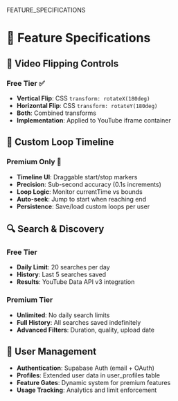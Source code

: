 FEATURE_SPECIFICATIONS

# 🎯 Feature Specifications

## 🔄 Video Flipping Controls
### Free Tier ✅
- **Vertical Flip**: CSS `transform: rotateX(180deg)`
- **Horizontal Flip**: CSS `transform: rotateY(180deg)`
- **Both**: Combined transforms
- **Implementation**: Applied to YouTube iframe container

## 🔁 Custom Loop Timeline
### Premium Only 💎
- **Timeline UI**: Draggable start/stop markers
- **Precision**: Sub-second accuracy (0.1s increments)
- **Loop Logic**: Monitor currentTime vs bounds
- **Auto-seek**: Jump to start when reaching end
- **Persistence**: Save/load custom loops per user

## 🔍 Search & Discovery
### Free Tier
- **Daily Limit**: 20 searches per day
- **History**: Last 5 searches saved
- **Results**: YouTube Data API v3 integration

### Premium Tier
- **Unlimited**: No daily search limits
- **Full History**: All searches saved indefinitely
- **Advanced Filters**: Duration, quality, upload date

## 🔐 User Management
- **Authentication**: Supabase Auth (email + OAuth)
- **Profiles**: Extended user data in user_profiles table
- **Feature Gates**: Dynamic system for premium features
- **Usage Tracking**: Analytics and limit enforcement